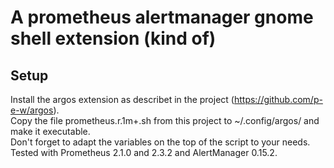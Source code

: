 # A prometheus alertmanager gnome shell extension (kind of)
## Setup
Install the argos extension as describet in the project (https://github.com/p-e-w/argos).  
Copy the file prometheus.r.1m+.sh from this project to ~/.config/argos/ and make it executable.  
Don't forget to adapt the variables on the top of the script to your needs.  
Tested with Prometheus 2.1.0 and 2.3.2 and AlertManager 0.15.2.
